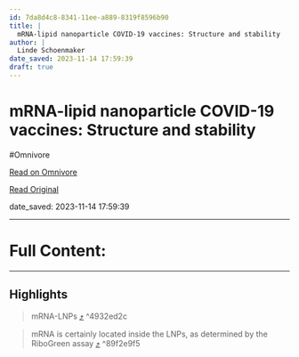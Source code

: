 ```yaml
---
id: 7da8d4c8-8341-11ee-a889-8319f8596b90
title: |
  mRNA-lipid nanoparticle COVID-19 vaccines: Structure and stability
author: |
  Linde Schoenmaker
date_saved: 2023-11-14 17:59:39
draft: true
---
```


# mRNA-lipid nanoparticle COVID-19 vaccines: Structure and stability
#Omnivore

[Read on Omnivore](https://omnivore.app/me/u-7-d-996466-8341-11-ee-a-889-c-314-dde-46299-main-pdf-18bd00fd31c)

[Read Original](https://pdf.sciencedirectassets.com/271189/1-s2.0-S0378517321X00087/1-s2.0-S0378517321003914/main.pdf?X-Amz-Security-Token=IQoJb3JpZ2luX2VjEB8aCXVzLWVhc3QtMSJHMEUCIQDsSNcQcqOCpvwgUGF9mXRQASHJisXhhGPlgbAgITqmaQIgYsamVChRwWmqBjIoXvYvljC6sCPwdZnxhH%252BrPaDGY8oqsgUIZxAFGgwwNTkwMDM1NDY4NjUiDO%252B9E%252BQ5CLLUWKQWqyqPBUwDMaKQ2c5MZmU3p1p8k0rT6pqcru1L%252FF15BCRf%252B5Kct7vVwM83ORslyJ2bFoeSjDUxzXTDvHor0jGNBy%252FLj3T%252FUSLaKcgbKwAjqgBBZJ1fo0%252BR0rwXnR3Q1nAQfNw%252FlLGPy5I1Y2HfG2n8Rf%252FDZgnCrhYviDvK4WP9JAgQumQsf%252BSPjkOs3MXioILHzV9PkRY1i6hzDNvHGAXolSzpfLt8hUJKH7Fc0QNOrxLf3RZjxe7IwSjcPNsaJNTeSeMkIIApB6mkQWt2otPnJTztkN0bVY5Yr6JmGGzyZcCzeKJXA%252BeQbQ9%252FiB6Mp94mnS0fiJ5Sf7L0fg%252F0Wyhf0FzNr%252FLPB3fAVTNFwRH%252FCmqeN4d8jM13%252FriPzYwpiI3jLWe3W6LDw7R557MjUri92FimVADhcvdGrleX3mt6lDU3jnrVQBsH670KlAXyN0SIfevHJZMEcKVIbX9Gs94LapdsP7Q7jbYEQ7DeUt8oqP9oLgvtqapToz8DAuKBPE6U6KLBnLglMOBg5DL8Av2IOCBMiDNuTVDo9jBg%252FchSujIWHuTz0Wn8vD88yhCPxWv9I93opo6PpMvV3aU%252BRfGxJJWJAkHbqW1SUq1A09AVtumdapbbTSqfb9pg%252B9zy5iHmFBdDPVQBm5KgQn0QwzKl4p5rys%252BhCnfB%252FlHmObPieTbUDYkDVFCdgCSKtVHcTl8hngn8iGyV7A11Un66HuEY44XIy6qDo9A91YYNwEChvlr7%252FB0tgWtppsz8X%252F%252BqLzPedfkphxjz%252FDLf3OIBzgxJzKlRsGxRhud%252Fk3HjeqRmIVwrSmTjto5F2WVQka5pGYixGCY5Y%252F59Rpb9OajDBd2KGmqYdp0z8CYLQyizsqHPAbr%252F4I4w4t3PqgY6sQES8aULP2iBM1sv4mXMb73iKgGsWAVJN45jajw4HBys7jv5oCUyIR7XhZBxL5SExZeFPgqbQyTpzQbmrwEWBt4jHPB5GzSMeaKNKbp2Mvt245ZUKdE7wliUT6x5bAmLoF%252B78QZyh6bv%252FnedEvamnG0l18MzfZRgl1yn01zKRjVzYNz89%252B07RPlW%252BkThNygsGo03K%252B7zijOT9XvC4eM4MHAaxe5BMIv%252BEgYplN7bdhjTd%252Fg%253D&X-Amz-Algorithm=AWS4-HMAC-SHA256&X-Amz-Date=20231114T225659Z&X-Amz-SignedHeaders=host&X-Amz-Expires=300&X-Amz-Credential=ASIAQ3PHCVTYRZEVFR6Q%252F20231114%252Fus-east-1%252Fs3%252Faws4_request&X-Amz-Signature=bc2d04a1a05e4f0e11164c0923fa44868cf38dc25f115c09fb86ca94aebb1c45&hash=cedeb848d09ae3a29d147ffaf0799bf9bbc8fd34c0f502ea3f4dbe321b64b7c7&host=68042c943591013ac2b2430a89b270f6af2c76d8dfd086a07176afe7c76c2c61&pii=S0378517321003914&tid=spdf-7eacddd5-9bf1-4816-bf16-a7370e56c188&sid=8f90e42f8f5da649f78ac6e5fa2d97f22076gxrqa&type=client&tsoh=d3d3LnNjaWVuY2VkaXJlY3QuY29t&ua=131c585d5756075e07&rr=8262d9d21e3818aa&cc=us)

date_saved: 2023-11-14 17:59:39


--- 

# Full Content: 



---

## Highlights

> mRNA-LNPs [⤴️](https://omnivore.app/me/u-7-d-996466-8341-11-ee-a-889-c-314-dde-46299-main-pdf-18bd00fd31c#4932ed2c-f1e0-4c4c-a7f2-ae916b627a32)  ^4932ed2c

> mRNA  is  certainly  located  inside the  LNPs, as determined  by the  RiboGreen assay [⤴️](https://omnivore.app/me/u-7-d-996466-8341-11-ee-a-889-c-314-dde-46299-main-pdf-18bd00fd31c#89f2e9f5-60c2-4291-a38f-cbcb4bdc31ad)  ^89f2e9f5

